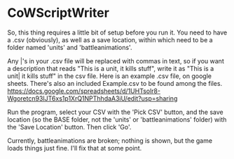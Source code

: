 # CoWScriptWriter

So, this thing requires a little bit of setup before you run it. You need to have a .csv (obviously), as well as a save location, within which need to be a folder named 'units' and 'battleanimations'.

Any |'s in your .csv file will be replaced with commas in text, so if you want a description that reads "This is a unit, it kills stuff", write it as "This is a unit| it kills stuff" in the csv file. Here is an example .csv file, on google sheets. There's also an included Example.csv to be found among the files. https://docs.google.com/spreadsheets/d/1UHTsolr8-Wgoretcn93IJT6xs1p1XrQ1NPThhdaA3iU/edit?usp=sharing

Run the program, select your CSV with the 'Pick CSV' button, and the save location (so the BASE folder, not the 'units' or 'battleanimations' folder) with the 'Save Location' button. Then click 'Go'.

Currently, battleanimations are broken; nothing is shown, but the game loads things just fine. I'll fix that at some point.
